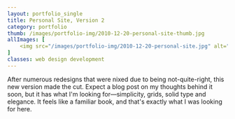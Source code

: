 ```yaml
---
layout: portfolio_single
title: Personal Site, Version 2
category: portfolio
thumb: /images/portfolio-img/2010-12-20-personal-site-thumb.jpg
allImages: [
    <img src="/images/portfolio-img/2010-12-20-personal-site.jpg" alt="joshuacody.net" width="600" height="460" class="center"/>
]
classes: web design development
---
```


After numerous redesigns that were nixed due to being not-quite-right, this new version made the cut. Expect a blog post on my thoughts behind it soon, but it has what I'm looking for—simplicity, grids, solid type and elegance. It feels like a familiar book, and that's exactly what I was looking for here.
